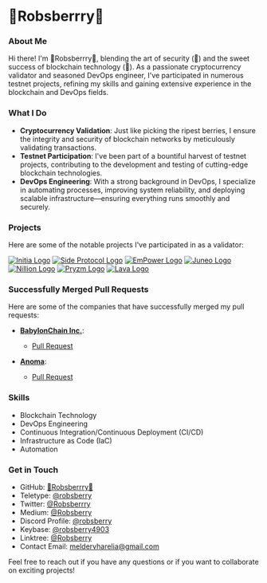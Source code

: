 # 🔐Robsberrry🍇

### About Me

Hi there! I'm 🔐Robsberrry🍇, blending the art of security (🔐) and the sweet success of blockchain technology (🍇). As a passionate cryptocurrency validator and seasoned DevOps engineer, I've participated in numerous testnet projects, refining my skills and gaining extensive experience in the blockchain and DevOps fields.

### What I Do

- **Cryptocurrency Validation**: Just like picking the ripest berries, I ensure the integrity and security of blockchain networks by meticulously validating transactions.
- **Testnet Participation**: I've been part of a bountiful harvest of testnet projects, contributing to the development and testing of cutting-edge blockchain technologies.
- **DevOps Engineering**: With a strong background in DevOps, I specialize in automating processes, improving system reliability, and deploying scalable infrastructure—ensuring everything runs smoothly and securely.

### Projects

Here are some of the notable projects I've participated in as a validator:

[![Initia Logo](https://pbs.twimg.com/profile_images/1604751287618113536/ayyW6i94_200x200.jpg)](https://scan.initia.tech/initiation-1/validators/initvaloper1w98g9kakkffwayazep6fpl6u7d4ektguyt90qe)
[![Side Protocol Logo](https://pbs.twimg.com/profile_images/1666366346492542977/ywO_kmkx_200x200.jpg)](https://testnet.side.explorers.guru/validator/bcvaloper10j5t9p387fv9j80r3rcl9zqeylg22jt4fgjr0r)
[![EmPower Logo](URL_ссылки_на_фото_EmPower)](https://testnet.itrocket.net/empower/staking/empowervaloper1f4pdukln92a5x08uxvueazwfceym7tr4e0a46m)
[![Juneo Logo](https://pbs.twimg.com/profile_images/1660629238372790273/zmyiq2yj_200x200.jpg)](https://socotra.mcnscan.io/chain/mKe5MCK21ctRD8XXiVibCRL7LrJbcx3apPPRapJ3VgGQj21Tb)
[![Nillion Logo](https://pbs.twimg.com/profile_images/1464770850293534720/AdOJJAHw_200x200.jpg)](https://testnet.nillion.explorers.guru/validator/nillionvaloper1zkxw7rce5a5frvm72942t5w8pkfhhtcaa78a89)
[![Pryzm Logo](https://pbs.twimg.com/profile_images/1711757188757168128/tASYFnV8_200x200.jpg)](https://testnet.itrocket.net/pryzm/staking/pryzmvaloper13d3wz9mq9zyslqwlkfa3qmdpz7ssvu0jm6jqnz)
[![Lava Logo](https://pbs.twimg.com/profile_images/1628433459977850882/l4oqDz8R_200x200.jpg)](https://explorer.stavr.tech/Lava-Testnet/staking/lava@valoper1ejrru4058x3unsvtc9spnsx25wyd3khvehyexe)

### Successfully Merged Pull Requests

Here are some of the companies that have successfully merged my pull requests:

- **[BabylonChain Inc.](https://babylonchain.io/)**:
  - [Pull Request](https://github.com/babylonchain/networks/pull/305)

- **[Anoma](https://anoma.net/)**:
  - [Pull Request](https://github.com/anoma/namada-testnets/pull/2971)

### Skills

- Blockchain Technology
- DevOps Engineering
- Continuous Integration/Continuous Deployment (CI/CD)
- Infrastructure as Code (IaC)
- Automation

### Get in Touch

- GitHub: [🔐Robsberrry🍇](https://github.com/yourusername)
- Teletype: [@robsberry](https://teletype.in/@robsberry)
- Twitter: [@Robsberrry](https://x.com/Robsberrry)
- Medium: [@Robsberry](https://medium.com/@Robsberry)
- Discord Profile: [@robsberry](https://discord.com/users/961418297230905364)
- Keybase: [@robsberry4903](https://keybase.io/robsberry4903)
- Linktree: [@Robsberry](https://linktr.ee/Robsberry)
- Contact Email: [meldervharelia@gmail.com](mailto:meldervharelia@gmail.com)

Feel free to reach out if you have any questions or if you want to collaborate on exciting projects!

